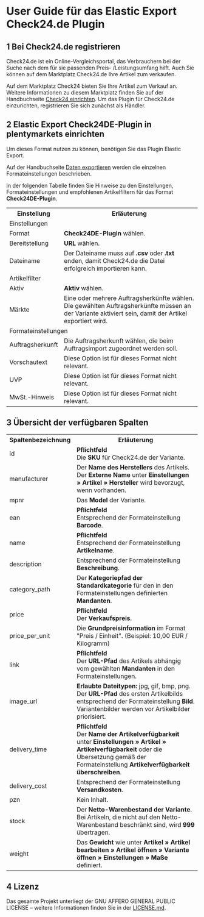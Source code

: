
# User Guide für das Elastic Export Check24.de Plugin

<div class="container-toc"></div>

## 1 Bei Check24.de registrieren

Check24.de ist ein Online-Vergleichsportal, das Verbrauchern bei der Suche nach dem für sie passenden Preis- /Leistungsumfang hilft. Auch Sie können auf dem Marktplatz Check24.de Ihre Artikel zum verkaufen.

Auf dem Marktplatz Check24 bieten Sie Ihre Artikel zum Verkauf an. Weitere Informationen zu diesem Marktplatz finden Sie auf der Handbuchseite [Check24 einrichten](https://knowledge.plentymarkets.com/omni-channel/multi-channel/check24). Um das Plugin für Check24.de einzurichten, registrieren Sie sich zunächst als Händler.

## 2 Elastic Export Check24DE-Plugin in plentymarkets einrichten

Um dieses Format nutzen zu können, benötigen Sie das Plugin Elastic Export.

Auf der Handbuchseite [Daten exportieren](https://knowledge.plentymarkets.com/basics/datenaustausch/daten-exportieren#30) werden die einzelnen Formateinstellungen beschrieben.

In der folgenden Tabelle finden Sie Hinweise zu den Einstellungen, Formateinstellungen und empfohlenen Artikelfiltern für das Format **Check24DE-Plugin**.
<table>
    <tr>
        <th>
            Einstellung
        </th>
        <th>
            Erläuterung
        </th>
    </tr>
    <tr>
        <td class="th" colspan="2">
            Einstellungen
        </td>
    </tr>
    <tr>
        <td>
            Format
        </td>
        <td>
            <b>Check24DE-Plugin</b> wählen.
        </td>        
    </tr>
    <tr>
        <td>
            Bereitstellung
        </td>
        <td>
            <b>URL</b> wählen.
        </td>        
    </tr>
    <tr>
        <td>
            Dateiname
        </td>
        <td>
            Der Dateiname muss auf <b>.csv</b> oder <b>.txt</b> enden, damit Check24.de die Datei erfolgreich importieren kann.
        </td>        
    </tr>
    <tr>
        <td class="th" colspan="2">
            Artikelfilter
        </td>
    </tr>
    <tr>
        <td>
            Aktiv
        </td>
        <td>
            <b>Aktiv</b> wählen.
        </td>        
    </tr>
    <tr>
        <td>
            Märkte
        </td>
        <td>
            Eine oder mehrere Auftragsherkünfte wählen. Die gewählten Auftragsherkünfte müssen an der Variante aktiviert sein, damit der Artikel exportiert wird.
        </td>        
    </tr>
    <tr>
        <td class="th" colspan="2">
            Formateinstellungen
        </td>
    </tr>
    <tr>
        <td>
            Auftragsherkunft
        </td>
        <td>
            Die Auftragsherkunft wählen, die beim Auftragsimport zugeordnet werden soll.
        </td>        
    </tr>
    <tr>
		<td>
			Vorschautext
		</td>
		<td>
			Diese Option ist für dieses Format nicht relevant.
		</td>        
	</tr>
    <tr>
        <td>
            UVP
        </td>
        <td>
            Diese Option ist für dieses Format nicht relevant.
        </td>        
    </tr>
    <tr>
        <td>
            MwSt.-Hinweis
        </td>
        <td>
            Diese Option ist für dieses Format nicht relevant.
        </td>        
    </tr>
</table>


## 3 Übersicht der verfügbaren Spalten

<table>
    <tr>
        <th>
            Spaltenbezeichnung
        </th>
        <th>
            Erläuterung
        </th>
    </tr>
    <tr>
		<td>
			id
		</td>
		<td>
		    <b>Pflichtfeld</b><br>
		 Die <b>SKU</b> für Check24.de der Variante.
		</td>        
	</tr>
	<tr>
		<td>
			manufacturer
		</td>
		<td>
		     Der <b>Name des Herstellers</b> des Artikels. Der <b>Externe Name</b> unter <b>Einstellungen » Artikel » Hersteller</b> wird bevorzugt, wenn vorhanden.
		</td>        
	</tr>
	<tr>
		<td>
			mpnr
		</td>
		<td>
		    Das <b>Model</b> der Variante.
		</td>        
	</tr>
	<tr>
		<td>
			ean
		</td>
		<td>
		    <b>Pflichtfeld</b><br>
		    Entsprechend der Formateinstellung <b>Barcode</b>.
		</td>        
	</tr>
	<tr>
		<td>
			name
		</td>
		<td>
		    <b>Pflichtfeld</b><br>
		   Entsprechend der Formateinstellung <b>Artikelname</b>.
		</td>        
	</tr>
	<tr>
		<td>
			description
		</td>
		<td>
		    Entsprechend der Formateinstellung <b>Beschreibung</b>.
		</td>        
	</tr>
	<tr>
		<td>
			category_path
		</td>
		<td>
		    Der <b>Kategoriepfad der Standardkategorie</b> für den in den Formateinstellungen definierten <b>Mandanten</b>.
		</td>        
	</tr>
	<tr>
		<td>
			price
		</td>
		<td>
		    <b>Pflichtfeld</b><br>
		    Der <b>Verkaufspreis</b>.
		</td>        
	</tr>
	<tr>
		<td>
			price_per_unit
		</td>
		<td>
		    Die <b>Grundpreisinformation</b> im Format "Preis / Einheit". (Beispiel: 10,00 EUR / Kilogramm)
		</td>        
	</tr>
	<tr>
		<td>
			link
		</td>
		<td>
		    <b>Pflichtfeld</b><br>
		    Der <b>URL-Pfad</b> des Artikels abhängig vom gewählten <b>Mandanten</b> in den Formateinstellungen.
		</td>        
	</tr>
	<tr>
		<td>
			image_url
		</td>
		<td>
            <b>Erlaubte Dateitypen:</b> jpg, gif, bmp, png.<br>
            Der <b>URL-Pfad</b> des ersten Artikelbilds entsprechend der Formateinstellung <b>Bild</b>. Variantenbilder werden vor Artikelbilder priorisiert.
		</td>        
	</tr>
	<tr>
		<td>
			delivery_time
		</td>
		<td>
		    <b>Pflichtfeld</b><br>
		    Der <b>Name der Artikelverfügbarkeit</b> unter <b>Einstellungen » Artikel » Artikelverfügbarkeit</b> oder die Übersetzung gemäß der Formateinstellung <b>Artikelverfügbarkeit überschreiben</b>.
		</td>        
	</tr>
	<tr>
		<td>
			delivery_cost
		</td>
		<td>
		    Entsprechend der Formateinstellung <b>Versandkosten</b>.
		</td>        
	</tr>
	<tr>
		<td>
			pzn
		</td>
		<td>
			Kein Inhalt.
		</td>        
	</tr>
	<tr>
		<td>
			stock
		</td>
		<td>
			Der <b>Netto-Warenbestand der Variante</b>. Bei Artikeln, die nicht auf den Netto-Warenbestand beschränkt sind, wird <b>999</b> übertragen.
		</td>        
	</tr>
	<tr>
		<td>
			weight
		</td>
		<td>
		    Das <b>Gewicht</b> wie unter <b>Artikel » Artikel bearbeiten » Artikel öffnen » Variante öffnen » Einstellungen » Maße</b> definiert.
		</td>        
	</tr>
</table>

## 4 Lizenz

Das gesamte Projekt unterliegt der GNU AFFERO GENERAL PUBLIC LICENSE – weitere Informationen finden Sie in der [LICENSE.md](https://github.com/plentymarkets/plugin-elastic-export-check-24-de/blob/master/LICENSE.md).
